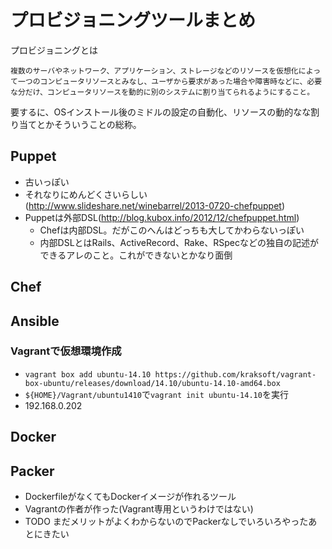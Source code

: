 # プロビジョニングツールまとめ
プロビジョニングとは

```
複数のサーバやネットワーク、アプリケーション、ストレージなどのリソースを仮想化によって一つのコンピュータリソースとみなし、ユーザから要求があった場合や障害時などに、必要な分だけ、コンピュータリソースを動的に別のシステムに割り当てられるようにすること。
```

要するに、OSインストール後のミドルの設定の自動化、リソースの動的なな割り当てとかそういうことの総称。

## Puppet
* 古いっぽい
* それなりにめんどくさいらしい(http://www.slideshare.net/winebarrel/2013-0720-chefpuppet)
* Puppetは外部DSL(http://blog.kubox.info/2012/12/chefpuppet.html)
    * Chefは内部DSL。だがこのへんはどっちも大してかわらないっぽい
    * 内部DSLとはRails、ActiveRecord、Rake、RSpecなどの独自の記述ができるアレのこと。これができないとかなり面倒


## Chef

## Ansible
### Vagrantで仮想環境作成
* `vagrant box add ubuntu-14.10 https://github.com/kraksoft/vagrant-box-ubuntu/releases/download/14.10/ubuntu-14.10-amd64.box`
* `${HOME}/Vagrant/ubuntu1410`で`vagrant init ubuntu-14.10`を実行
* 192.168.0.202

## Docker

## Packer
* DockerfileがなくてもDockerイメージが作れるツール
* Vagrantの作者が作った(Vagrant専用というわけではない)
* TODO まだメリットがよくわからないのでPackerなしでいろいろやったあとにきたい